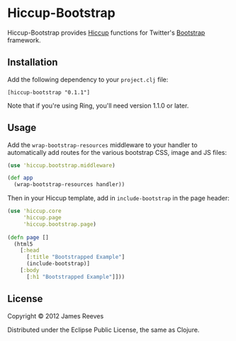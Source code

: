 # Hiccup-Bootstrap

Hiccup-Bootstrap provides [Hiccup][1] functions for Twitter's
[Bootstrap][2] framework.

[1]: https://github.com/weavejester/hiccup
[2]: http://twitter.github.com/bootstrap/index.html

## Installation

Add the following dependency to your `project.clj` file:

    [hiccup-bootstrap "0.1.1"]

Note that if you're using Ring, you'll need version 1.1.0 or later.

## Usage

Add the `wrap-bootstrap-resources` middleware to your handler to
automatically add routes for the various bootstrap CSS, image and JS
files:

```clojure
(use 'hiccup.bootstrap.middleware)

(def app
  (wrap-bootstrap-resources handler))
```

Then in your Hiccup template, add in `include-bootstrap` in the page
header:

```clojure
(use 'hiccup.core
     'hiccup.page
     'hiccup.bootstrap.page)
     
(defn page []
  (html5
    [:head
      [:title "Bootstrapped Example"]
      (include-bootstrap)]
    [:body
      [:h1 "Bootstrapped Example"]]))
```

## License

Copyright © 2012 James Reeves

Distributed under the Eclipse Public License, the same as Clojure.
